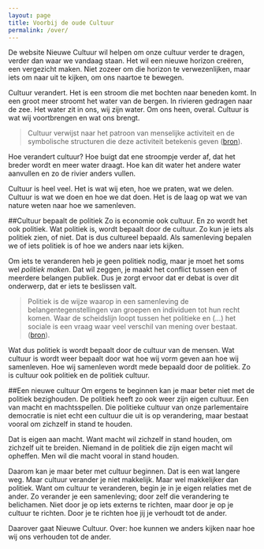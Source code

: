 ```yaml
---
layout: page
title: Voorbij de oude Cultuur
permalink: /over/
---
```


De website Nieuwe Cultuur wil helpen om onze cultuur verder te dragen, verder dan waar we vandaag staan. Het wil een nieuwe horizon creëren, een vergezicht maken. Niet zozeer om die horizon te verwezenlijken, maar iets om naar uit te kijken, om ons naartoe te bewegen.

Cultuur verandert. Het is een stroom die met bochten naar beneden komt. In een groot meer stroomt het water van de bergen. In rivieren gedragen naar de zee. Het water zit in ons, wij zijn water. Om ons heen, overal. Cultuur is  wat wij voortbrengen en wat ons brengt.

> Cultuur verwijst naar het patroon van menselijke activiteit en de symbolische structuren die deze activiteit betekenis geven ([bron](https://nl.wikipedia.org/wiki/Cultuur)).

Hoe verandert cultuur? Hoe buigt dat ene stroompje verder af, dat het breder wordt en meer water draagt. Hoe kan dit water het andere water aanvullen en zo de rivier anders vullen.

Cultuur is heel veel. Het is wat wij eten, hoe we praten, wat we delen. Cultuur is wat we doen en hoe we dat doen. Het is de laag op wat we van nature weten naar hoe we samenleven.

##Cultuur bepaalt de politiek
Zo is economie ook cultuur. En zo wordt het ook politiek. Wat politiek is, wordt bepaalt door de cultuur. Zo kun je iets als politiek zien, of niet. Dat is dus cultureel bepaald. Als samenleving bepalen we of iets politiek is of hoe we anders naar iets kijken.

Om iets te veranderen heb je geen politiek nodig, maar je moet het soms wel *politiek maken*. Dat wil zeggen, je maakt het conflict tussen een of meerdere belangen publiek. Dus je zorgt ervoor dat er debat is over dit onderwerp, dat er iets te beslissen valt. 

>Politiek is de wijze waarop in een samenleving de belangentegenstellingen van groepen en individuen tot hun recht komen. Waar de scheidslijn loopt tussen het politieke en (...) het sociale is een vraag waar veel verschil van mening over bestaat. ([bron](https://nl.wikipedia.org/wiki/Politiek)).

Wat dus politiek is wordt bepaalt door de cultuur van de mensen. Wat cultuur is wordt weer bepaalt door wat hoe wij vorm geven aan hoe wij samenleven. Hoe wij samenleven wordt mede bepaald door de politiek. Zo is cultuur ook politiek en de politiek cultuur.

##Een nieuwe cultuur
Om ergens te beginnen kan je maar beter niet met de politiek bezighouden. De politiek heeft zo ook weer zijn eigen cultuur. Een van macht en machtsspellen. Die politieke cultuur van onze parlementaire democratie is niet echt een cultuur die uit is op verandering, maar bestaat vooral om zichzelf in stand te houden. 

Dat is eigen aan macht. Want macht wil zichzelf in stand houden, om zichzelf uit te breiden. Niemand in de politiek die zijn eigen macht wil opheffen. Men wil die macht vooral in stand houden.

Daarom kan je maar beter met cultuur beginnen. Dat is een wat langere weg. Maar cultuur verander je niet makkelijk. Maar wel makkelijker dan politiek. Want om cultuur te veranderen, begin je in je eigen relaties met de ander. Zo verander je een samenleving; door zelf die verandering te belichamen. Niet door je op iets externs te richten, maar door je op je cultuur te richten. Door je te richten hoe jij je verhoudt tot de ander. 

Daarover gaat Nieuwe Cultuur. Over: hoe kunnen we anders kijken naar hoe wij ons verhouden tot de ander.
